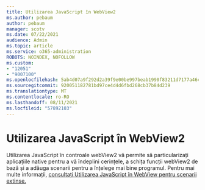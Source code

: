 ```yaml
---
title: Utilizarea JavaScript în WebView2
ms.author: pebaum
author: pebaum
manager: scotv
ms.date: 07/22/2021
audience: Admin
ms.topic: article
ms.service: o365-administration
ROBOTS: NOINDEX, NOFOLLOW
ms.custom:
- "12051"
- "9007100"
ms.openlocfilehash: 5ab4d07a9f292d2a39f9e00be997beab1990f83211d7177a46cc310effbe4553
ms.sourcegitcommit: 920051182781bd97ce4d4d6fbd268cb37b84d239
ms.translationtype: MT
ms.contentlocale: ro-RO
ms.lasthandoff: 08/11/2021
ms.locfileid: "57892103"
---
```

# <a name="use-javascript-in-webview2"></a>Utilizarea JavaScript în WebView2

Utilizarea JavaScript în controale webView2 vă permite să particularizați aplicațiile native pentru a vă îndeplini cerințele, a schița funcții webView2 de bază și a adăuga scenarii pentru a înțelege mai bine programul. Pentru mai multe informații, [consultați Utilizarea JavaScript în WebView pentru scenarii extinse.](https://docs.microsoft.com/microsoft-edge/webview2/how-to/javascript)
